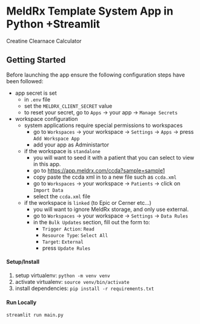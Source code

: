 # MeldRx Template System App in Python +Streamlit
Creatine Clearnace Calculator

## Getting Started
Before launching the app ensure the following configuration steps have been followed:

- app secret is set
  - in `.env` file
  - set the `MELDRX_CLIENT_SECRET` value
  - to reset your secret, go to `Apps` -> your app -> `Manage Secrets`
- workspace configuration
  - system applications require special permissions to workspaces
    - go to `Workspaces` -> your workspace -> `Settings` -> `Apps` -> press `Add Workspace App`
    - add your app as Administartor
  - if the workspace is `standalone`
    - you will want to seed it with a patient that you can select to view in this app.
    - go to https://app.meldrx.com/ccda?sample=sample1
    - copy paste the ccda xml in to a new file such as `ccda.xml`
    - go to `Workspaces` -> your workspace -> `Patients` -> click on `Import Data`
    - select the `ccda.xml` file
  - if the workspace is `linked` (to Epic or Cerner etc...)
    - you will want to ignore MeldRx storage, and only use external.
    - go to `Workspaces` -> your workspace -> `Settings` -> `Data Rules`
    - in the `Bulk Updates` section, fill out the form to:
      - `Trigger Action`: `Read`
      - `Resource Type`: `Select All`
      - `Target`: `External`
      - press `Update Rules`

#### Setup/Install

1. setup virtualenv: `python -m venv venv`
2. activate virtualenv: `source venv/bin/activate`
3. install dependencies: `pip install -r requirements.txt`

#### Run Locally
`streamlit run main.py`
